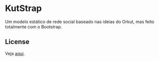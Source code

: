 # KutStrap

Um modelo estático de rede social baseado nas ideias do Orkut, mas feito totalmente com o Bootstrap.

## License

Veja [aqui](LICENSE.md).